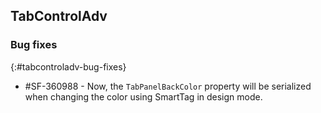 ## TabControlAdv

### Bug fixes
{:#tabcontroladv-bug-fixes}

* \#SF-360988 - Now, the `TabPanelBackColor` property will be serialized when changing the color using SmartTag in design mode. 